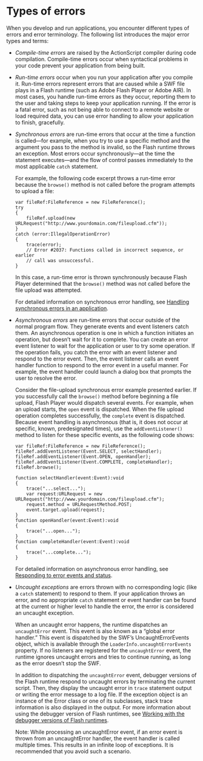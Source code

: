 # Types of errors

<div>

When you develop and run applications, you encounter different types of
errors and error terminology. The following list introduces the major
error types and terms:

- _Compile-time errors_ are raised by the ActionScript compiler during
  code compilation. Compile-time errors occur when syntactical
  problems in your code prevent your application from being built.

- _Run-time errors_ occur when you run your application after you
  compile it. Run-time errors represent errors that are caused while a
  SWF file plays in a Flash runtime (such as Adobe Flash Player or
  Adobe AIR). In most cases, you handle run-time errors as they occur,
  reporting them to the user and taking steps to keep your application
  running. If the error is a fatal error, such as not being able to
  connect to a remote website or load required data, you can use error
  handling to allow your application to finish, gracefully.

- _Synchronous errors_ are run-time errors that occur at the time a
  function is called—for example, when you try to use a specific
  method and the argument you pass to the method is invalid, so the
  Flash runtime throws an exception. Most errors occur
  synchronously—at the time the statement executes—and the flow of
  control passes immediately to the most applicable
  `catch` statement.

  For example, the following code excerpt throws a run-time error
  because the `browse()` method is not
  called before the program attempts to upload a file:

      var fileRef:FileReference = new FileReference();
      try
      {
          fileRef.upload(new URLRequest("http://www.yourdomain.com/fileupload.cfm"));
      }
      catch (error:IllegalOperationError)
      {
          trace(error);
          // Error #2037: Functions called in incorrect sequence, or earlier
          // call was unsuccessful.
      }

  In this case, a run-time error is thrown synchronously because Flash
  Player determined that the `browse()`
  method was not called before the file upload was attempted.

  For detailed information on synchronous error handling, see
  [Handling synchronous errors in an application](./handling-synchronous-errors-in-an-application.md).

- _Asynchronous_ _errors_ are run-time errors that occur outside of
  the normal program flow. They generate events and event listeners
  catch them. An asynchronous operation is one in which a function
  initiates an operation, but doesn’t wait for it to complete. You can
  create an error event listener to wait for the application or user
  to try some operation. If the operation fails, you catch the error
  with an event listener and respond to the error event. Then, the
  event listener calls an event handler function to respond to the
  error event in a useful manner. For example, the event handler could
  launch a dialog box that prompts the user to resolve the error.

  Consider the file-upload synchronous error example presented
  earlier. If you successfully call the
  `browse()` method before beginning a
  file upload, Flash Player would dispatch several events. For
  example, when an upload starts, the
  `open` event is dispatched. When the
  file upload operation completes successfully, the
  `complete` event is dispatched.
  Because event handling is asynchronous (that is, it does not occur
  at specific, known, predesignated times), use the
  `addEventListener()` method to listen
  for these specific events, as the following code shows:

      var fileRef:FileReference = new FileReference();
      fileRef.addEventListener(Event.SELECT, selectHandler);
      fileRef.addEventListener(Event.OPEN, openHandler);
      fileRef.addEventListener(Event.COMPLETE, completeHandler);
      fileRef.browse();

      function selectHandler(event:Event):void
      {
          trace("...select...");
          var request:URLRequest = new URLRequest("http://www.yourdomain.com/fileupload.cfm");
          request.method = URLRequestMethod.POST;
          event.target.upload(request);
      }
      function openHandler(event:Event):void
      {
          trace("...open...");
      }
      function completeHandler(event:Event):void
      {
          trace("...complete...");
      }

  For detailed information on asynchronous error handling, see
  [Responding to error events and status](./responding-to-error-events-and-status.md).

- _Uncaught exceptions_ are errors thrown with no corresponding logic
  (like a `catch` statement) to respond
  to them. If your application throws an error, and no appropriate
  `catch` statement or event handler
  can be found at the current or higher level to handle the error, the
  error is considered an uncaught exception.

  When an uncaught error happens, the runtime dispatches an
  `uncaughtError` event. This event is
  also known as a “global error handler.” This event is dispatched by
  the SWF’s UncaughtErrorEvents object, which is available through the
  `LoaderInfo.uncaughtErrorEvents`
  property. If no listeners are registered for the
  `uncaughtError` event, the runtime
  ignores uncaught errors and tries to continue running, as long as
  the error doesn’t stop the SWF.

  In addition to dispatching the
  `uncaughtError` event, debugger
  versions of the Flash runtime respond to uncaught errors by
  terminating the current script. Then, they display the uncaught
  error in `trace` statement output or
  writing the error message to a log file. If the exception object is
  an instance of the Error class or one of its subclasses, stack trace
  information is also displayed in the output. For more information
  about using the debugger version of Flash runtimes, see [Working with the debugger versions of Flash runtimes](./working-with-the-debugger-versions-of-flash-runtimes.md).

  <div>

  Note: While processing an uncaughtError event, if an error event is
  thrown from an uncaughtError handler, the event handler is called
  multiple times. This results in an infinite loop of exceptions. It
  is recommended that you avoid such a scenario.

  </div>

</div>

